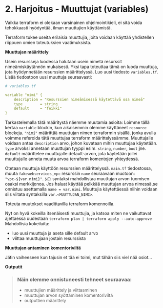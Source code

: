 # 2. Harjoitus - Muuttujat (variables)
Vaikka terraform ei olekaan varsinainen ohjelmointikieli, ei sitä voida tehokkaasti hyödyntää, ilman muuttujien käyttämistä.  

Terraform tukee useita erilaisia muuttujia, joita voidaan käyttää yhdistellen riippuen omien toteutuksien vaatimuksista.

**Muuttujan määrittely**

Usein resursseja luodessa halutaan usein nimetä resurssit nimeämiskäytännön mukaisesti. Yksi tapa toteuttaa tämä on luoda muuttuja, jota hyödynnetään resurssien määrittelyssä. Luo uusi tiedosto `variables.tf`. Lisää tiedostoon uusi muuttuja seuraavasti:

```yaml
# variables.tf

variable "nimi" {
    description = "Resurssien nimeämisessä käytettävä osa nimeä"
    type        = string
    default     = "feikki"
}
```

Tarkastelemalla tätä määritystä näemme muutamia asioita:
Loimme tällä kertaa `variable` blockin,  kun aikaisemmin olemme käyttäneet `resource` blockeja.
`"nimi"` määrittää muuttujan nimen terraformin sisällä, jonka avulla voimme referoida tätä muuttujaa terraform määrittelyssämme. 
Muuttujalle voidaan antaa `description` arvo, johon kuvataan mihin muuttujaa käytetään. 
`type` arvoksi annetaan muuttujan tyyppi esim. `string`, `number`, `bool` jne.
`default` määrittelee muuttujalle default-arvon, jota käytetään jollei muuttujalle anneta muuta arvoa terraform komentojen yhteydessä.

Otetaan muuttuja käyttöön resurssien määrittelyssä. `main.tf` tiedostossa, muuta `fakewebservices_vpc` resurssin `name` seuraavaan muotoon: `"vpc-${var.nimi}"`. `${}` syntaksi mahdollistaa muuttujan arvon tuomisen osaksi merkkijonoa. Jos haluat käyttää pelkkää muuttujan arvoa nimessä,se onnistuu asettamalla `name = var.nimi`. Muuttujia käytettäessä niihin voidaan siis viitata syntaksilla `var.<MUUTTUJAN_NIMI>`.

Toteuta muutokset vaadittavilla terraform komennoilla.

Nyt on hyvä kokeilla itsenäisesti muuttujia, ja katsoa miten ne vaikuttavat ajettaessa uudestaan `terraform plan | terraform apply --auto-approve`
Mahdollisia kokeiluita:
- luo uusi muuttuja ja aseta sille default arvo
- viittaa muuttujaan jostain resurssista

**Muuttujan antaminen komentoriviltä**

Jätin vaiheeseen kun tajusin et tää ei toimi, mut tähän siis viel nää osiot...

**Outputit**


> ### Näin olemme onnistuneesti tehneet seuraavaa:
>- muuttujien määrittely ja viittaaminen
>- muuttujan arvon syöttäminen komentoriviltä
>- outputtien määrittely